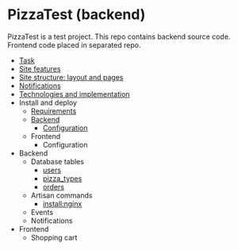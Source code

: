 # PizzaTest (backend)

PizzaTest is a test project.
This repo contains backend source code.
Frontend code placed in separated repo.

* [Task](doc/task.md)
* [Site features](doc/features.md)
* [Site structure: layout and pages](doc/pages.md)
* [Notifications](doc/notifications.md)
* [Technologies and implementation](doc/tech.md)
* Install and deploy
    * [Requirements](doc/requirements.md)
    * [Backend](doc/backend/install.md)
        * [Configuration](doc/backend/config.md)
    * Frontend
        * Configuration
* Backend
    * Database tables
        * [users](doc/backend/tables/users.md)
        * [pizza_types](doc/backend/tables/pizza_types.md)
        * [orders](doc/backend/tables/orders.md)
    * Artisan commands
        * [install:nginx](doc/backend/artisan/install_nginx.md)
    * Events
    * Notifications
* Frontend
    * Shopping cart
